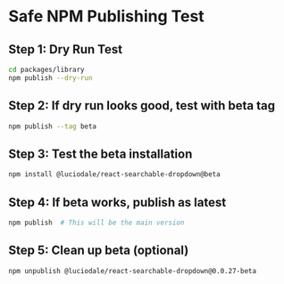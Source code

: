 # Safe NPM Publishing Test

## Step 1: Dry Run Test
```bash
cd packages/library
npm publish --dry-run
```

## Step 2: If dry run looks good, test with beta tag
```bash
npm publish --tag beta
```

## Step 3: Test the beta installation
```bash
npm install @luciodale/react-searchable-dropdown@beta
```

## Step 4: If beta works, publish as latest
```bash
npm publish  # This will be the main version
```

## Step 5: Clean up beta (optional)
```bash
npm unpublish @luciodale/react-searchable-dropdown@0.0.27-beta
``` 